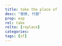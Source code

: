 ```yaml
---
title: take the place of
desc: "替换, 代替"
prop: exp
rel: take
relto: [replace]
categories:
tags: [of]
---
```

